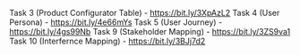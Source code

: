 Task 3 (Product Configurator Table) - https://bit.ly/3XpAzL2
Task 4 (User Persona) - https://bit.ly/4e66mYs
Task 5 (User Journey) - https://bit.ly/4gs99Nb
Task 9 (Stakeholder Mapping) - https://bit.ly/3ZS9va1
Task 10 (Interfernce Mapping) - https://bit.ly/3BJj7d2
